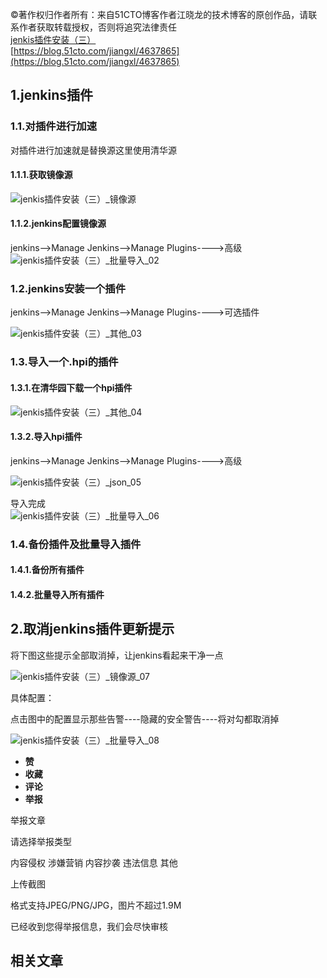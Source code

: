 ©著作权归作者所有：来自51CTO博客作者江晓龙的技术博客的原创作品，请联系作者获取转载授权，否则将追究法律责任  
[jenkis插件安装（三）](https://blog.51cto.com/jiangxl/4637865)  
[https://blog.51cto.com/jiangxl/4637865](https://blog.51cto.com/jiangxl/4637865)

## 1.jenkins插件

### 1.1.对插件进行加速

对插件进行加速就是替换源这里使用清华源

#### 1.1.1.获取镜像源

![jenkis插件安装（三）_镜像源](https://s2.51cto.com/images/blog/202111/18144825_6195f73974eb13043.png?x-oss-process=image/watermark,size_16,text_QDUxQ1RP5Y2a5a6i,color_FFFFFF,t_30,g_se,x_10,y_10,shadow_20,type_ZmFuZ3poZW5naGVpdGk=)

#### 1.1.2.jenkins配置镜像源

jenkins—>Manage Jenkins—>Manage Plugins---->高级  
![jenkis插件安装（三）_批量导入_02](https://s2.51cto.com/images/blog/202111/18144825_6195f739a89d695397.png?x-oss-process=image/watermark,size_16,text_QDUxQ1RP5Y2a5a6i,color_FFFFFF,t_30,g_se,x_10,y_10,shadow_20,type_ZmFuZ3poZW5naGVpdGk=)

### 1.2.jenkins安装一个插件

jenkins—>Manage Jenkins—>Manage Plugins---->可选插件

![jenkis插件安装（三）_其他_03](https://s2.51cto.com/images/blog/202111/18144825_6195f739d632b34729.png?x-oss-process=image/watermark,size_16,text_QDUxQ1RP5Y2a5a6i,color_FFFFFF,t_30,g_se,x_10,y_10,shadow_20,type_ZmFuZ3poZW5naGVpdGk=)

### 1.3.导入一个.hpi的插件

#### 1.3.1.在清华园下载一个hpi插件

![jenkis插件安装（三）_其他_04](https://s2.51cto.com/images/blog/202111/18144826_6195f73a0aa1773906.png?x-oss-process=image/watermark,size_16,text_QDUxQ1RP5Y2a5a6i,color_FFFFFF,t_30,g_se,x_10,y_10,shadow_20,type_ZmFuZ3poZW5naGVpdGk=)

#### 1.3.2.导入hpi插件

jenkins—>Manage Jenkins—>Manage Plugins---->高级

![jenkis插件安装（三）_json_05](https://s2.51cto.com/images/blog/202111/18144826_6195f73a359099375.png?x-oss-process=image/watermark,size_16,text_QDUxQ1RP5Y2a5a6i,color_FFFFFF,t_30,g_se,x_10,y_10,shadow_20,type_ZmFuZ3poZW5naGVpdGk=)

导入完成  
![jenkis插件安装（三）_批量导入_06](https://s2.51cto.com/images/blog/202111/18144826_6195f73a7cd146722.png?x-oss-process=image/watermark,size_16,text_QDUxQ1RP5Y2a5a6i,color_FFFFFF,t_30,g_se,x_10,y_10,shadow_20,type_ZmFuZ3poZW5naGVpdGk=)

### 1.4.备份插件及批量导入插件

#### 1.4.1.备份所有插件

#### 1.4.2.批量导入所有插件

## 2.取消jenkins插件更新提示

将下图这些提示全部取消掉，让jenkins看起来干净一点

![jenkis插件安装（三）_镜像源_07](https://s2.51cto.com/images/blog/202111/18144826_6195f73abfe0b32699.png?x-oss-process=image/watermark,size_16,text_QDUxQ1RP5Y2a5a6i,color_FFFFFF,t_30,g_se,x_10,y_10,shadow_20,type_ZmFuZ3poZW5naGVpdGk=)

具体配置：

点击图中的配置显示那些告警----隐藏的安全警告----将对勾都取消掉

![jenkis插件安装（三）_批量导入_08](https://s2.51cto.com/images/blog/202111/18144827_6195f73b1773356972.png?x-oss-process=image/watermark,size_16,text_QDUxQ1RP5Y2a5a6i,color_FFFFFF,t_30,g_se,x_10,y_10,shadow_20,type_ZmFuZ3poZW5naGVpdGk=)

-   **赞**
-   **收藏**
-   **评论**
-   **举报**

举报文章

请选择举报类型

内容侵权 涉嫌营销 内容抄袭 违法信息 其他

上传截图

格式支持JPEG/PNG/JPG，图片不超过1.9M

已经收到您得举报信息，我们会尽快审核

## 相关文章
